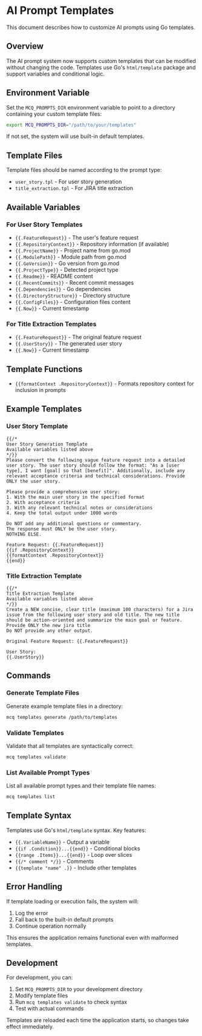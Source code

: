 # AI Prompt Templates

This document describes how to customize AI prompts using Go templates.

## Overview

The AI prompt system now supports custom templates that can be modified without changing the code. Templates use Go's `html/template` package and support variables and conditional logic.

## Environment Variable

Set the `MCQ_PROMPTS_DIR` environment variable to point to a directory containing your custom template files:

```bash
export MCQ_PROMPTS_DIR="/path/to/your/templates"
```

If not set, the system will use built-in default templates.

## Template Files

Template files should be named according to the prompt type:

- `user_story.tpl` - For user story generation
- `title_extraction.tpl` - For JIRA title extraction

## Available Variables

### For User Story Templates

- `{{.FeatureRequest}}` - The user's feature request
- `{{.RepositoryContext}}` - Repository information (if available)
- `{{.ProjectName}}` - Project name from go.mod
- `{{.ModulePath}}` - Module path from go.mod
- `{{.GoVersion}}` - Go version from go.mod
- `{{.ProjectType}}` - Detected project type
- `{{.Readme}}` - README content
- `{{.RecentCommits}}` - Recent commit messages
- `{{.Dependencies}}` - Go dependencies
- `{{.DirectoryStructure}}` - Directory structure
- `{{.ConfigFiles}}` - Configuration files content
- `{{.Now}}` - Current timestamp

### For Title Extraction Templates

- `{{.FeatureRequest}}` - The original feature request
- `{{.UserStory}}` - The generated user story
- `{{.Now}}` - Current timestamp

## Template Functions

- `{{formatContext .RepositoryContext}}` - Formats repository context for inclusion in prompts

## Example Templates

### User Story Template

```gotemplate
{{/* 
User Story Generation Template
Available variables listed above
*/}}
Please convert the following vague feature request into a detailed user story. The user story should follow the format: "As a [user type], I want [goal] so that [benefit]". Additionally, include any relevant acceptance criteria and technical considerations. Provide ONLY the user story. 

Please provide a comprehensive user story:
1. With the main user story in the specified format
2. With acceptance criteria
3. With any relevant technical notes or considerations
4. Keep the total output under 1000 words

Do NOT add any additional questions or commentary. 
The response must ONLY be the user story. 
NOTHING ELSE.

Feature Request: {{.FeatureRequest}}
{{if .RepositoryContext}}
{{formatContext .RepositoryContext}}
{{end}}
```

### Title Extraction Template

```gotemplate
{{/* 
Title Extraction Template
Available variables listed above
*/}}
Create a NEW concise, clear title (maximum 100 characters) for a Jira issue from the following user story and old title. The new title should be action-oriented and summarize the main goal or feature.
Provide ONLY the new jira title
Do NOT provide any other output.

Original Feature Request: {{.FeatureRequest}}

User Story: 
{{.UserStory}}
```

## Commands

### Generate Template Files

Generate example template files in a directory:

```bash
mcq templates generate /path/to/templates
```

### Validate Templates

Validate that all templates are syntactically correct:

```bash
mcq templates validate
```

### List Available Prompt Types

List all available prompt types and their template file names:

```bash
mcq templates list
```

## Template Syntax

Templates use Go's `html/template` syntax. Key features:

- `{{.VariableName}}` - Output a variable
- `{{if .Condition}}...{{end}}` - Conditional blocks
- `{{range .Items}}...{{end}}` - Loop over slices
- `{{/* comment */}}` - Comments
- `{{template "name" .}}` - Include other templates

## Error Handling

If template loading or execution fails, the system will:

1. Log the error
2. Fall back to the built-in default prompts
3. Continue operation normally

This ensures the application remains functional even with malformed templates.

## Development

For development, you can:

1. Set `MCQ_PROMPTS_DIR` to your development directory
2. Modify template files
3. Run `mcq templates validate` to check syntax
4. Test with actual commands

Templates are reloaded each time the application starts, so changes take effect immediately.
